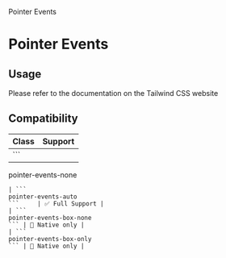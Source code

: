 Pointer Events

# Pointer Events

## Usage

Please refer to the documentation on the Tailwind CSS website

## Compatibility

| Class                           | Support        |
| ------------------------------- | -------------- |
| ```
pointer-events-none
```     | ✅ Full Support |
| ```
pointer-events-auto
```     | ✅ Full Support |
| ```
pointer-events-box-none
``` | 📱 Native only |
| ```
pointer-events-box-only
``` | 📱 Native only |
